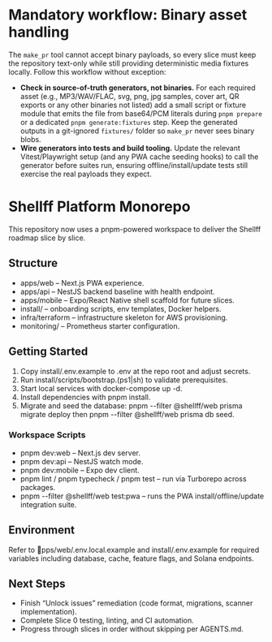 ﻿# Mandatory workflow: Binary asset handling

The `make_pr` tool cannot accept binary payloads, so every slice must keep the repository text-only while still providing deterministic media fixtures locally. Follow this workflow without exception:

- **Check in source-of-truth generators, not binaries.** For each required asset (e.g., MP3/WAV/FLAC, svg, png, jpg samples, cover art, QR exports or any other binaries not listed) add a small script or fixture module that emits the file from base64/PCM literals during `pnpm prepare` or a dedicated `pnpm generate:fixtures` step. Keep the generated outputs in a git-ignored `fixtures/` folder so `make_pr` never sees binary blobs.
- **Wire generators into tests and build tooling.** Update the relevant Vitest/Playwright setup (and any PWA cache seeding hooks) to call the generator before suites run, ensuring offline/install/update tests still exercise the real payloads they expect.

# Shellff Platform Monorepo

This repository now uses a pnpm-powered workspace to deliver the Shellff roadmap slice by slice.

## Structure
- apps/web – Next.js PWA experience.
- apps/api – NestJS backend baseline with health endpoint.
- apps/mobile – Expo/React Native shell scaffold for future slices.
- install/ – onboarding scripts, env templates, Docker helpers.
- infra/terraform – infrastructure skeleton for AWS provisioning.
- monitoring/ – Prometheus starter configuration.

## Getting Started
1. Copy install/.env.example to .env at the repo root and adjust secrets.
2. Run install/scripts/bootstrap.(ps1|sh) to validate prerequisites.
3. Start local services with docker-compose up -d.
4. Install dependencies with pnpm install.
5. Migrate and seed the database: pnpm --filter @shellff/web prisma migrate deploy then pnpm --filter @shellff/web prisma db seed.

### Workspace Scripts
- pnpm dev:web – Next.js dev server.
- pnpm dev:api – NestJS watch mode.
- pnpm dev:mobile – Expo dev client.
- pnpm lint / pnpm typecheck / pnpm test – run via Turborepo across packages.
- pnpm --filter @shellff/web test:pwa – runs the PWA install/offline/update integration suite.

## Environment
Refer to pps/web/.env.local.example and install/.env.example for required variables including database, cache, feature flags, and Solana endpoints.

## Next Steps
- Finish “Unlock issues” remediation (code format, migrations, scanner implementation).
- Complete Slice 0 testing, linting, and CI automation.
- Progress through slices in order without skipping per AGENTS.md.
